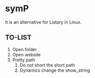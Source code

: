 # symP

It is an alternative for Listary in Linux.

## TO-LIST
1. Open folder
2. Open website
3. Pretty path
    1. Do not short the short path
    2. Dynamics change the show_string
